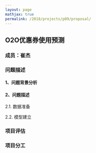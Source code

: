 ```yaml
---
layout: page
mathjax: true
permalink: /2018/projects/p09/proposal/
---
```


## O2O优惠券使用预测

### 成员：崔杰

### 问题描述

#### 1、问题背景分析

#### 2、问题描述

2.1. 数据准备

2.2. 模型建立

### 项目评估

### 项目分工
